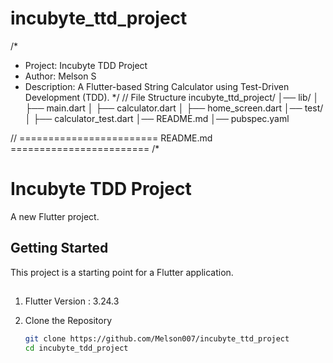 # incubyte_ttd_project

/*
* Project: Incubyte TDD Project
* Author: Melson S
* Description: A Flutter-based String Calculator using Test-Driven Development (TDD).
  */
// File Structure
  incubyte_ttd_project/
  │── lib/
  │   ├── main.dart
  │   ├── calculator.dart
  │   ├── home_screen.dart
  │── test/
  │   ├── calculator_test.dart
  │── README.md
  │── pubspec.yaml


// ======================== README.md ========================
/*
# Incubyte TDD Project

A new Flutter project.

## Getting Started

This project is a starting point for a Flutter application.

##
1. Flutter Version : 3.24.3

1. Clone the Repository
   ```sh
   git clone https://github.com/Melson007/incubyte_ttd_project
   cd incubyte_tdd_project

